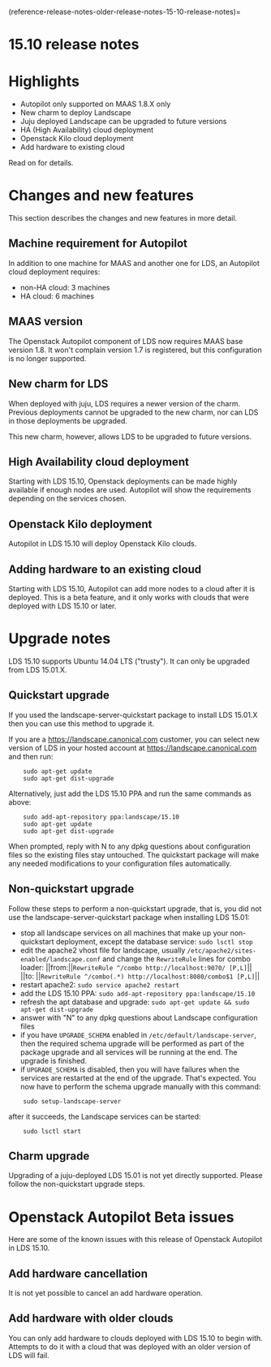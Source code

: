 (reference-release-notes-older-release-notes-15-10-release-notes)=
# 15.10 release notes

# Highlights
 * Autopilot only supported on MAAS 1.8.X only
 * New charm to deploy Landscape
 * Juju deployed Landscape can be upgraded to future versions
 * HA (High Availability) cloud deployment
 * Openstack Kilo cloud deployment
 * Add hardware to existing cloud

Read on for details.

# Changes and new features
This section describes the changes and new features in more detail.

## Machine requirement for Autopilot
In addition to one machine for MAAS and another one for LDS, an Autopilot cloud deployment requires:
 * non-HA cloud: 3 machines
 * HA cloud: 6 machines

## MAAS version
The Openstack Autopilot component of LDS now requires MAAS base version 1.8. It won't complain version 1.7 is registered, but this configuration is no longer supported.

## New charm for LDS
When deployed with juju, LDS requires a newer version of the charm. Previous deployments cannot be upgraded to the new charm, nor can LDS in those deployments be upgraded.

This new charm, however, allows LDS to be upgraded to future versions.

## High Availability cloud deployment
Starting with LDS 15.10, Openstack deployments can be made highly available if enough nodes are used. Autopilot will show the requirements depending on the services chosen.

## Openstack Kilo deployment
Autopilot in LDS 15.10 will deploy Openstack Kilo clouds.

## Adding hardware to an existing cloud
Starting with LDS 15.10, Autopilot can add more nodes to a cloud after it is deployed. This is a beta feature, and it only works with clouds that were deployed with LDS 15.10 or later.

# Upgrade notes
LDS 15.10 supports Ubuntu 14.04 LTS ("trusty"). It can only be upgraded from LDS 15.01.X.

## Quickstart upgrade
If you used the landscape-server-quickstart package to install LDS 15.01.X then you can use this method to upgrade it.

If you are a https://landscape.canonical.com customer, you can select new version of LDS in your hosted account at https://landscape.canonical.com and then run:
```text
    sudo apt-get update
    sudo apt-get dist-upgrade
```
Alternatively, just add the LDS 15.10 PPA and run the same commands as above:
```text
    sudo add-apt-repository ppa:landscape/15.10
    sudo apt-get update
    sudo apt-get dist-upgrade
```
When prompted, reply with N to any dpkg questions about configuration files so the existing files stay untouched. The quickstart package will make any needed modifications to your configuration files automatically. 

## Non-quickstart upgrade
Follow these steps to perform a non-quickstart upgrade, that is, you did not use the landscape-server-quickstart package when installing LDS 15.01:
 * stop all landscape services on all machines that make up your non-quickstart deployment, except the database service: `sudo lsctl stop`
 * edit the apache2 vhost file for landscape, usually `/etc/apache2/sites-enabled/landscape.conf` and change the `RewriteRule` lines for combo loader:
  ||from:||`RewriteRule ^/combo http://localhost:9070/ [P,L]`||
  ||to:  ||`RewriteRule ^/combo(.*) http://localhost:8080/combo$1 [P,L]`||
 * restart apache2: `sudo service apache2 restart`
 * add the LDS 15.10 PPA: `sudo add-apt-repository ppa:landscape/15.10`
 * refresh the apt database and upgrade: `sudo apt-get update && sudo apt-get dist-upgrade`
 * answer with "N" to any dpkg questions about Landscape configuration files
 * if you have `UPGRADE_SCHEMA` enabled in `/etc/default/landscape-server`, then the required schema upgrade will be performed as part of the package upgrade and all services will be running at the end. The upgrade is finished.
 * if `UPGRADE_SCHEMA` is disabled, then you will have failures when the services are restarted at the end of the upgrade. That's expected. You now have to perform the schema upgrade manually with this command: 
```text
    sudo setup-landscape-server
```
  after it succeeds, the Landscape services can be started: 
```text
    sudo lsctl start
```

## Charm upgrade
Upgrading of a juju-deployed LDS 15.01 is not yet directly supported. Please follow the non-quickstart upgrade steps.

# Openstack Autopilot Beta issues
Here are some of the known issues with this release of Openstack Autopilot in LDS 15.10.

## Add hardware cancellation
It is not yet possible to cancel an add hardware operation.

## Add hardware with older clouds
You can only add hardware to clouds deployed with LDS 15.10 to begin with. Attempts to do it with a cloud that was deployed with an older version of LDS will fail.

